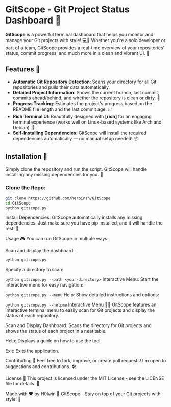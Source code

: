 # GitScope - Git Project Status Dashboard 🚀

**GitScope** is a powerful terminal dashboard that helps you monitor and manage your Git projects with style! 💻🎉 Whether you're a solo developer or part of a team, GitScope provides a real-time overview of your repositories' status, commit progress, and much more in a clean and vibrant UI. 🌈

## Features 🌟
- **Automatic Git Repository Detection**: Scans your directory for all Git repositories and pulls their data automatically.
- **Detailed Project Information**: Shows the current branch, last commit, commits ahead/behind, and whether the repository is clean or dirty. 🔄
- **Progress Tracking**: Estimates the project's progress based on the README file length and the last commit age. 📈
- **Rich Terminal UI**: Beautifully designed with **[rich]** for an engaging terminal experience (works well on Linux-based systems like Arch and Debian). 🎨
- **Self-Installing Dependencies**: GitScope will install the required dependencies automatically — no manual setup needed! 📦

## Installation 🔧

Simply clone the repository and run the script. GitScope will handle installing any missing dependencies for you. 🤖

### Clone the Repo:
```bash
git clone https://github.com/heroinsh/GitScope
cd GitScope
python gitscope.py
```
Install Dependencies:
GitScope automatically installs any missing dependencies. Just make sure you have pip installed, and it will handle the rest! 🎯

Usage 🎮
You can run GitScope in multiple ways:

Scan and display the dashboard:

```
python gitscope.py
```
Specify a directory to scan:


```python gitscope.py --path <your-directory>```
Interactive Menu: Start the interactive menu for easy navigation:


```python gitscope.py --menu```
Help: Show detailed instructions and options:


```python gitscope.py --helpme```
Interactive Menu 🧑‍💻
GitScope features an interactive terminal menu to easily scan for Git projects and display the status of each repository.

Scan and Display Dashboard: Scans the directory for Git projects and shows the status of each project in a neat table.

Help: Displays a guide on how to use the tool.

Exit: Exits the application.

Contributing 🤝
Feel free to fork, improve, or create pull requests! I'm open to suggestions and contributions. 🛠️

License 📜
This project is licensed under the MIT License - see the LICENSE file for details. 📝

Made with ❤ by H0lwin 💫
GitScope - Stay on top of your Git projects with style! 🚀
